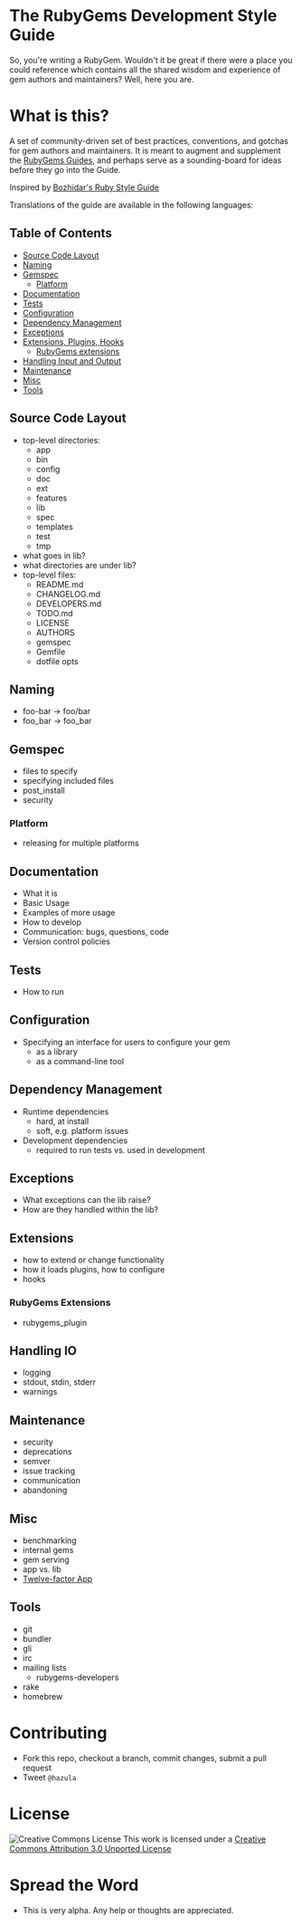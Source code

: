# The RubyGems Development Style Guide

So, you're writing a RubyGem. Wouldn't it be great if there were a place
you could reference which contains all the shared wisdom and experience
of gem authors and maintainers?  Well, here you are.

# What is this?

A set of community-driven set of best practices, conventions, and gotchas
for gem authors and maintainers. It is meant to augment and supplement the
[RubyGems Guides](http://guides.rubygems.org/), and perhaps serve as a
sounding-board for ideas before they go into the Guide.

Inspired by [Bozhidar's Ruby Style Guide](https://github.com/bbatsov/ruby-style-guide)

Translations of the guide are available in the following languages:

## Table of Contents

* [Source Code Layout](#source-code-layout)
* [Naming](#naming)
* [Gemspec](#gemspec)
  * [Platform](#platform)
* [Documentation](#documentation)
* [Tests](#tests)
* [Configuration](#configuratino)
* [Dependency Management](#dependency-management)
* [Exceptions](#exceptions)
* [Extensions, Plugins, Hooks](#extensions)
  * [RubyGems extensions](#rubygems-extensions)
* [Handling Input and Output](#handling-io)
* [Maintenance](#maintenance)
* [Misc](#misc)
* [Tools](#tools)

## Source Code Layout

- top-level directories:
  - app
  - bin
  - config
  - doc
  - ext
  - features
  - lib
  - spec
  - templates
  - test
  - tmp
- what goes in lib?
- what directories are under lib?
- top-level files:
  - README.md
  - CHANGELOG.md
  - DEVELOPERS.md
  - TODO.md
  - LICENSE
  - AUTHORS
  - gemspec
  - Gemfile
  - dotfile opts

## Naming

- foo-bar -> foo/bar
- foo_bar -> foo_bar

## Gemspec

- files to specify
- specifying included files
- post_install
- security

### Platform

- releasing for multiple platforms

## Documentation

- What it is
- Basic Usage
- Examples of more usage
- How to develop
- Communication: bugs, questions, code
- Version control policies

## Tests

- How to run

## Configuration

- Specifying an interface for users to configure your gem
  - as a library
  - as a command-line tool

## Dependency Management

- Runtime dependencies
  - hard, at install
  - soft, e.g. platform issues
- Development dependencies
  - required to run tests vs. used in development


## Exceptions

- What exceptions can the lib raise?
- How are they handled within the lib?

## Extensions

- how to extend or change functionality
- how it loads plugins, how to configure
- hooks

### RubyGems Extensions

- rubygems_plugin

## Handling IO

- logging
- stdout, stdin, stderr
- warnings

## Maintenance

- security
- deprecations
- semver
- issue tracking
- communication
- abandoning

## Misc

- benchmarking
- internal gems
- gem serving
- app vs. lib
- [Twelve-factor App](http://12factor.net/)

## Tools

- git
- bundler
- gli
- irc
- mailing lists
  - rubygems-developers
- rake
- homebrew

# Contributing

- Fork this repo, checkout a branch, commit changes, submit a pull request
- Tweet `@hazula`

# License

![Creative Commons License](http://i.creativecommons.org/l/by/3.0/88x31.png)
This work is licensed under a [Creative Commons Attribution 3.0 Unported License](http://creativecommons.org/licenses/by/3.0/deed.en_US)

# Spread the Word

- This is very alpha. Any help or thoughts are appreciated.
